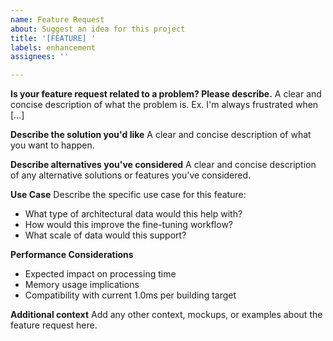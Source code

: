 ```yaml
---
name: Feature Request
about: Suggest an idea for this project
title: '[FEATURE] '
labels: enhancement
assignees: ''

---
```


**Is your feature request related to a problem? Please describe.**
A clear and concise description of what the problem is. Ex. I'm always frustrated when [...]

**Describe the solution you'd like**
A clear and concise description of what you want to happen.

**Describe alternatives you've considered**
A clear and concise description of any alternative solutions or features you've considered.

**Use Case**
Describe the specific use case for this feature:
- What type of architectural data would this help with?
- How would this improve the fine-tuning workflow?
- What scale of data would this support?

**Performance Considerations**
- Expected impact on processing time
- Memory usage implications
- Compatibility with current 1.0ms per building target

**Additional context**
Add any other context, mockups, or examples about the feature request here.
